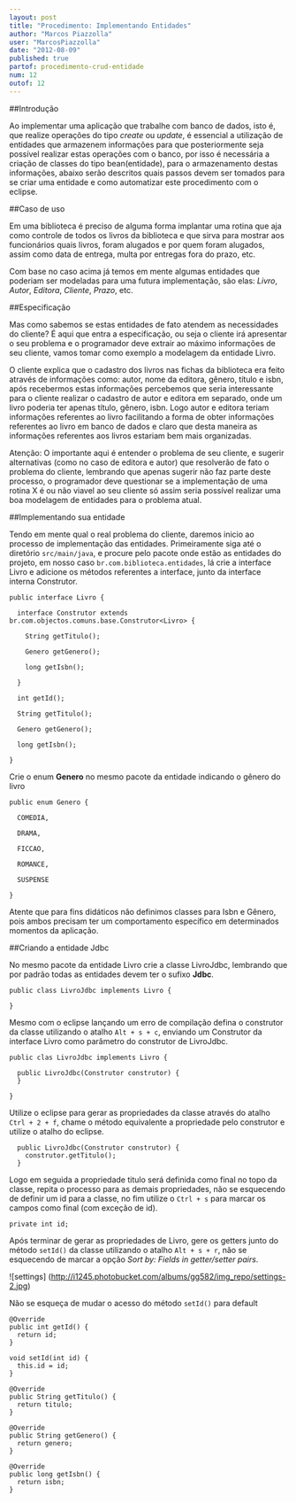 ```yaml
---
layout: post
title: "Procedimento: Implementando Entidades"
author: "Marcos Piazzolla"
user: "MarcosPiazzolla"
date: "2012-08-09"
published: true
partof: procedimento-crud-entidade
num: 12
outof: 12
---
```


##Introdução

Ao implementar uma aplicação que trabalhe com banco de dados, isto é, que realize
operações do tipo _create_ ou _update_, é essencial a utilização de entidades que
armazenem informações para que posteriormente seja possível realizar estas operações com
o banco, por isso é necessária a criação de classes do tipo bean(entidade), para o
armazenamento destas informações, abaixo serão descritos quais passos devem
ser tomados para se criar uma entidade e como automatizar este procedimento com o eclipse. 

##Caso de uso

Em uma biblioteca é preciso de alguma forma implantar uma rotina que aja como controle
de todos os livros da biblioteca e que sirva para mostrar aos funcionários quais livros,
foram alugados e por quem foram alugados, assim como data de entrega, multa por entregas
fora do prazo, etc.

Com base no caso acima já temos em mente algumas entidades que poderiam ser modeladas
para uma futura implementação, são elas: _Livro_, _Autor_, _Editora_, _Cliente_, _Prazo_, etc.

##Especificação

Mas como sabemos se estas entidades de fato atendem as necessidades do cliente?
É aqui que entra a especificação, ou seja o cliente irá apresentar o seu problema e o programador
deve extrair ao máximo informações de seu cliente, vamos tomar como exemplo a modelagem da entidade
Livro.

O cliente explica que o cadastro dos livros nas fichas da biblioteca era feito através de informações
como: autor, nome da editora, gênero, título e isbn, após recebermos estas informações percebemos que
seria interessante para o cliente realizar o cadastro de autor e editora em separado, onde
um livro poderia ter apenas título, gênero, isbn. Logo autor e editora teriam informações referentes
ao livro facilitando a forma de obter informações referentes ao livro em banco de dados e claro
que desta maneira as informações referentes aos livros estariam bem mais organizadas.

<div class="alert">
Atenção: O importante aqui é entender o problema de seu cliente, e sugerir alternativas (como no caso
de editora e autor) que resolverão de fato o problema do cliente, lembrando que apenas sugerir não
faz parte deste processo, o programador deve questionar se a implementação de uma rotina X é ou
não viavel ao seu cliente só assim seria possível realizar uma boa modelagem de entidades para o
problema atual.
</div>

##Implementando sua entidade

Tendo em mente qual o real problema do cliente, daremos inicio ao processo de implementação das 
entidades. Primeiramente siga até o diretório `src/main/java`, e procure pelo pacote onde estão as
entidades do projeto, em nosso caso `br.com.biblioteca.entidades`, lá crie a interface Livro e
adicione os métodos referentes a interface, junto da interface interna Construtor.

    public interface Livro {
    
      interface Construtor extends br.com.objectos.comuns.base.Construtor<Livro> {
              
        String getTitulo();
        
        Genero getGenero();
      
        long getIsbn();  
        
      }
      
      int getId();
      
      String getTitulo();
      
      Genero getGenero();
      
      long getIsbn();
      
    }
    
Crie o enum __Genero__ no mesmo pacote da entidade indicando o gênero do livro

    public enum Genero {

      COMEDIA,
    
      DRAMA,
      
      FICCAO,
    
      ROMANCE,
      
      SUSPENSE
      
    }

<div class="alert">
Atente que para fins didáticos não definimos classes para Isbn e Gênero, pois ambos precisam
ter um comportamento específico em determinados momentos da aplicação.
</div>

##Criando a entidade Jdbc

No mesmo pacote da entidade Livro crie a classe LivroJdbc, lembrando que por padrão todas as
entidades devem ter o sufixo __Jdbc__.

    public class LivroJdbc implements Livro {
    
    }

Mesmo com o eclipse lançando um erro de compilação defina o construtor da classe utilizando o atalho
`Alt + s + c`, enviando um Construtor da interface Livro como parâmetro do construtor de LivroJdbc. 

    public clas LivroJdbc implements Livro {

      public LivroJdbc(Construtor construtor) {
      }
      
    }

Utilize o eclipse para gerar as propriedades da classe através do atalho `Ctrl + 2 + f`, chame o
método equivalente a propriedade pelo construtor e utilize o atalho do eclipse.

      public LivroJdbc(Construtor construtor) {
        construtor.getTitulo();
      }

Logo em seguida a propriedade titulo será definida como final no topo da classe, repita o processo
para as demais propriedades, não se esquecendo de definir um id para a classe, no fim utilize o
`Ctrl + s` para marcar os campos como final (com exceção de id).

    private int id;

Após terminar de gerar as propriedades de Livro, gere os getters junto do método `setId()` 
da classe utilizando o atalho `Alt + s + r`, não se esquecendo de marcar a opção 
_Sort by: Fields in getter/setter pairs_.

![settings] (http://i1245.photobucket.com/albums/gg582/img_repo/settings-2.jpg)

Não se esqueça de mudar o acesso do método `setId()` para default

	@Override
	public int getId() {
	  return id;
	}
	
	void setId(int id) {
	  this.id = id;
	}
	
	@Override
	public String getTitulo() {
	  return titulo;
	}
	
	@Override
	public String getGenero() {
	  return genero;
	}
	
	@Override
	public long getIsbn() {
	  return isbn;
	}